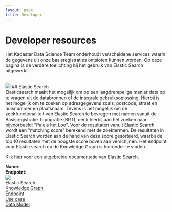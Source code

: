 ```yaml
---
layout: page
title: Developer
---
```


<link rel="stylesheet" href="/assets/css/developer.css">

# Developer resources

Het Kadaster Data Science Team onderhoudt verscheidene services waarin de gegevens uit onze basisregistraties ontsloten kunnen worden. Op deze pagina is de verdere toelichting bij het gebruik van Elastic Search uitgewerkt.

<br/>

<img class="developerpageIcon" src="/assets/images/elastic-search-logo.png">
## Elastic Search
<br>
Elasticsearch maakt het mogelijk om op een laagdrempelige manier data op te vragen uit de databronnen of de integrale gebruiksoplossing. Hierbij is het mogelijk om te zoeken op adresgegevens zoals; postcode, straat en huisnummer en plaatsnaam. Tevens is het mogelijk om de zoekfunctionaliteit van Elastic Search te bevragen met namen vanuit de Basisregistratie Topografie (BRT), denk hierbij aan het zoeken naar bijvoorbeeld: "Paleis het Loo". Voor de resultaten vanuit Elastic Search wordt een "matching score" berekend met de zoektermen. De resultaten in Elastic Search worden aan de hand van deze score gesorteerd, waarbij de top 10 resultaten met de hoogste score boven aan verschijnen. Het endpoint voor Elastic search op de Knowledge Graph is hieronder te vinden.

<br/>

Klik <a href="https://www.elastic.co/guide/en/elasticsearch/reference/current/search-your-data.html">hier</a> voor een uitgebreide documentatie van Elastic Search.

<div class="endpointContainer mobileHidden">
    <div><b>Name</b>:</div>
    <div><b>Endpoint</b>:</div>
    <div></div>
    <div></div>
    <div></div>
</div>

<div class="endpointContainer">
    <div class="endpointContainer_title mobileSpan">
        <img class="endpointContainerTitle_image" src="/assets/images/elastic-search-logo.png">
        <div>
            <div class="endpointContainerTitle_maintext">Elastic Search</div>
            <div class="endpointContainerTitle_subtext"><a href="https://data.labs.kadaster.nl/kadaster/kg/">Knowledge Graph</a></div>
        </div>
    </div>
    <div class="mobileSpan"><a href="https://data.labs.kadaster.nl/kadaster/kg/elasticsearch/search/query">Endpoint</a></div>
    <div class="endpointContainer_center"><a href="/cases/integralegebruiksoplossing">Use case</a></div>
    <div class="endpointContainer_center"><a href="https://data.labs.kadaster.nl/dst/kkg/schema">Data Model</a></div>
</div>
